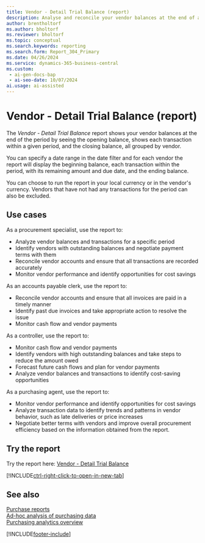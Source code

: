 ```yaml
---
title: Vendor - Detail Trial Balance (report)
description: Analyse and reconcile your vendor balances at the end of a period of your choosing.
author: brentholtorf
ms.author: bholtorf
ms.reviewer: bholtorf
ms.topic: conceptual
ms.search.keywords: reporting
ms.search.form: Report_304_Primary
ms.date: 04/26/2024
ms.service: dynamics-365-business-central
ms.custom:
 - ai-gen-docs-bap
 - ai-seo-date: 10/07/2024
ai.usage: ai-assisted
---
```


# Vendor - Detail Trial Balance (report)

The *Vendor - Detail Trial Balance* report shows your vendor balances at the end of the period by seeing the opening balance, shows each transaction within a given period, and the closing balance, all grouped by vendor.

You can specify a date range in the date filter and for each vendor the report will display the beginning balance, each transaction within the period, with its remaining amount and due date, and the ending balance. 

You can choose to run the report in your local currency or in the vendor's currency. Vendors that have not had any transactions for the period can also be excluded.


## Use cases

<!-- 
Prompt
Below is a report in an ERP system. Provide 3-4 use cases for different personas working with procurement.  

Format like this:    
  
As a <persona>, use the report to    
* use case 1  
* use case 2    

Do not capitalize the persona names.  

## Report description  
Shows all the vendor ledger entries within the specified date filter. The report shows the vendor's beginning balances relative to the date filter.  
  
### What the report does  
You can specify a date range in the date filter and for each vendor the report will display the beginning balance, each transaction within the period, with its remaining amount and due date, and the ending balance.   
  
You can choose to run the report in your local currency or in the vendor's currency. Vendors that have not had any transactions for the period can also be excluded.  
  
### Use cases  
Analyse and reconcile your vendor balances at the end of the period by seeing the opening balance, each transaction within the period and the closing balance grouped by vendor.

Please include your data sources and URLs 
-->


As a procurement specialist, use the report to:
* Analyze vendor balances and transactions for a specific period
* Identify vendors with outstanding balances and negotiate payment terms with them
* Reconcile vendor accounts and ensure that all transactions are recorded accurately
* Monitor vendor performance and identify opportunities for cost savings

As an accounts payable clerk, use the report to:
* Reconcile vendor accounts and ensure that all invoices are paid in a timely manner
* Identify past due invoices and take appropriate action to resolve the issue
* Monitor cash flow and vendor payments

As a controller, use the report to:
* Monitor cash flow and vendor payments
* Identify vendors with high outstanding balances and take steps to reduce the amount owed
* Forecast future cash flows and plan for vendor payments
* Analyze vendor balances and transactions to identify cost-saving opportunities

As a purchasing agent, use the report to:
* Monitor vendor performance and identify opportunities for cost savings
* Analyze transaction data to identify trends and patterns in vendor behavior, such as late deliveries or price increases
* Negotiate better terms with vendors and improve overall procurement efficiency based on the information obtained from the report.


## Try the report

Try the report here: [Vendor - Detail Trial Balance](https://businesscentral.dynamics.com?report=304)

[!INCLUDE[ctrl-right-click-to-open-in-new-tab](../includes/ctrl-right-click-to-open-in-new-tab.md)]


## See also

[Purchase reports](../purchase-reports.md)   
[Ad-hoc analysis of purchasing data](../ad-hoc-analysis-purchasing.md)  
[Purchasing analytics overview](../purchasing-analytics-overview.md)   

[!INCLUDE[footer-include](../includes/footer-banner.md)]